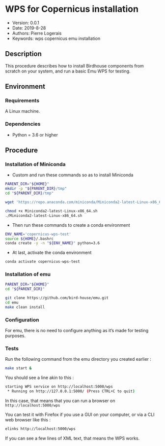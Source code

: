 WPS for Copernicus installation
=========================

* Version: 0.0.1
* Date: 2019-8-28
* Authors: Pierre Logerais
* Keywords: wps copernicus emu installation

## Description

This procedure describes how to install Birdhouse components from scratch on your system, and run a basic Emu WPS for testing.

## Environment

### Requirements

A Linux machine.

### Dependencies

* Python = 3.6 or higher

## Procedure

### Installation of Miniconda

* Custom and run these commands so as to install Miniconda

```bash
PARENT_DIR="${HOME}"
mkdir -p "${PARENT_DIR}/tmp"
cd "${PARENT_DIR}/tmp"

wget 'https://repo.anaconda.com/miniconda/Miniconda2-latest-Linux-x86_64.sh'

chmod +x Miniconda2-latest-Linux-x86_64.sh
./Miniconda2-latest-Linux-x86_64.sh
```

* Then run these commands to create a conda environment

```bash
ENV_NAME='copernicus-wps-test'
source ${HOME}/.bashrc
conda create -y -n "${ENV_NAME}" python=3.6
```

* At last, activate the conda environment 

```bash
conda activate copernicus-wps-test 
```

### Installation of emu

```bash
PARENT_DIR="${HOME}"
cd "${PARENT_DIR}"

git clone https://github.com/bird-house/emu.git
cd emu
make clean install
```

### Configuration

For emu, there is no need to configure anything as it’s made for testing purposes.

### Tests

Run the following command from the emu directory you created earlier :
```bash
make start &
```

You should see a line akin to this :
```bash
starting WPS service on http://localhost:5000/wps
 * Running on http://127.0.0.1:5000/ (Press CTRL+C to quit)
```

In this case, that means that you can run a browser on ```http://localhost:5000/wps```

You can test it with Firefox if you use a GUI on your computer, or via a CLI web browser like this :
```bash
elinks http://localhost:5000/wps
```

If you can see a few lines of XML text, that means the WPS works.

